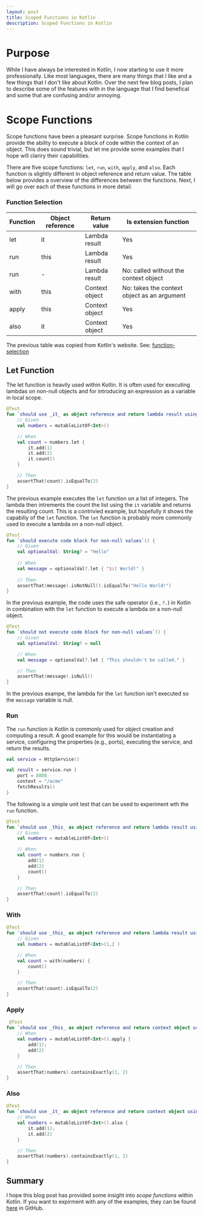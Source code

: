 ```yaml
---
layout: post
title: Scoped Functions in Kotlin
description: Scoped Functions in Kotlin
---
```

# Purpose

While I have always be interested in Kotlin, I now starting to use it more professionally. Like most languages, there are many things that I like and a few things that I don't like about Kotlin. Over the next few blog posts, I plan to describe some of the features with in the language that I find benefical and some that are confusing and/or annoying.  

# Scope Functions

Scope functions have been a pleasant surprise. Scope functions in Kotlin provide the ability to execute a block of code within the context of an object. This does sound trivial, but let me provide some examples that I hope will clariry their capabilities. 

There are five scope functions: `let`, `run`, `with`, `apply`, and `also`. Each function is slightly different in object reference and return value. The table below provides a overview of the differences between the functions. Next, I will go over each of these functions in more detail.

### Function Selection 

|Function	| Object reference | Return value   | Is extension function
|-----------|------------------|----------------|----------------------
| let       | it               | Lambda result  | Yes 
| run       | this             | Lambda result  | Yes
| run       | -                | Lambda result  | No: called without the context object
| with      | this             | Context object | No: takes the context object as an argument
| apply     | this             | Context object | Yes
| also      | it               | Context object | Yes

The previous table was copied from Kotlin's website. See: [function-selection](https://kotlinlang.org/docs/reference/scope-functions.html#function-selection)

## Let Function

The let function is heavily used within Kotlin. It is often used for executing lambdas on non-null objects and for introducing an expression as a variable in local scope. 


```kotlin
@Test
fun `should use _it_ as object reference and return lambda result using _let_ function`() {
    // Given
    val numbers = mutableListOf<Int>()

    // When
    val count = numbers.let {
        it.add(1)
        it.add(2)
        it.count()
    }

    // Then
    assertThat(count).isEqualTo(2)
}
```

The previous example executes the `let` function on a list of integers. The lambda then intrements the count the list using the `it` variable and returns the resulting count. This is a contrivied example, but hopefully it shows the capabiliy of the `let` function.  The `let` function is probably more commonly used to execute a lambda on a non-null object.

```kotlin
@Test
fun `should execute code block for non-null values`() {
    // Given 
    val optionalVal: String? = "Hello"
    
    // When
    val message = optionalVal?.let { "$it World!" }
    
    // Then
    assertThat(message).isNotNull().isEqualTo("Hello World!")
}
```

In the previous example, the code uses the safe operator (i.e., `?.`) in Kotlin in combination with the `let` function to execute a lambda on a non-null object.

```kotlin
@Test
fun `should not execute code block for non-null values`() {
    // Given 
    val optionalVal: String? = null

    // When
    val message = optionalVal?.let { "This shouldn't be called." }

    // Then
    assertThat(message).isNull()
}
```

In the previous exampe, the lambda for the `let` function isn't executed so the `message` variable is null. 


### Run

The `run` function is Kotlin is commonly used for object creation and computing a result. A good example for this would be instantiating a service, configuring the properties (e.g., ports), executing the service, and return the results.

```kotlin
val service = HttpService()

val result = service.run {
    port = 8888
    context = "/acme"
    fetchResults()
}
```

The following is a simple unit test that can be used to experiment wth the `run` function.

```kotlin
@Test
fun `should use _this_ as object reference and return lambda result using _run_ function`() {
    // Given
    val numbers = mutableListOf<Int>()

    // When
    val count = numbers.run {
        add(1)
        add(2)
        count()
    }

    // Then
    assertThat(count).isEqualTo(2)
}
```


### With

```kotlin
@Test
fun `should use _this_ as object reference and return lambda result using _with_ function`() {
    // Given
    val numbers = mutableListOf<Int>(1,2 )

    // When
    val count = with(numbers) {
        count()
    }

    // Then
    assertThat(count).isEqualTo(2)
}
```

### Apply 

```kotlin
 @Test
fun `should use _this_ as object reference and return context object using _apply_ function`() {
    // When
    val numbers = mutableListOf<Int>().apply {
        add(1);
        add(2)
    }

    // Then
    assertThat(numbers).containsExactly(1, 2)
}
```

### Also

```kotlin
@Test
fun `should use _it_ as object reference and return context object using _also_ function`() {
    // When
    val numbers = mutableListOf<Int>().also {
        it.add(1);
        it.add(2)
    }

    // Then
    assertThat(numbers).containsExactly(1, 2)
}
```

## Summary

I hope this blog post has provided some insight into _scope functions_ within Kotlin. If you want to expirment with any of the examples, they can be found [here](https://github.com/seanking/scope-functions-kotlin) in GitHub.

